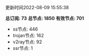 更新时间2022-08-09 15:55:38

**总订阅: 73**
**总节点: 1850**
**有效节点: 701**
- ss节点: 446
- trojan节点: 162
- v2ray节点: 92
- ssr节点: 1
